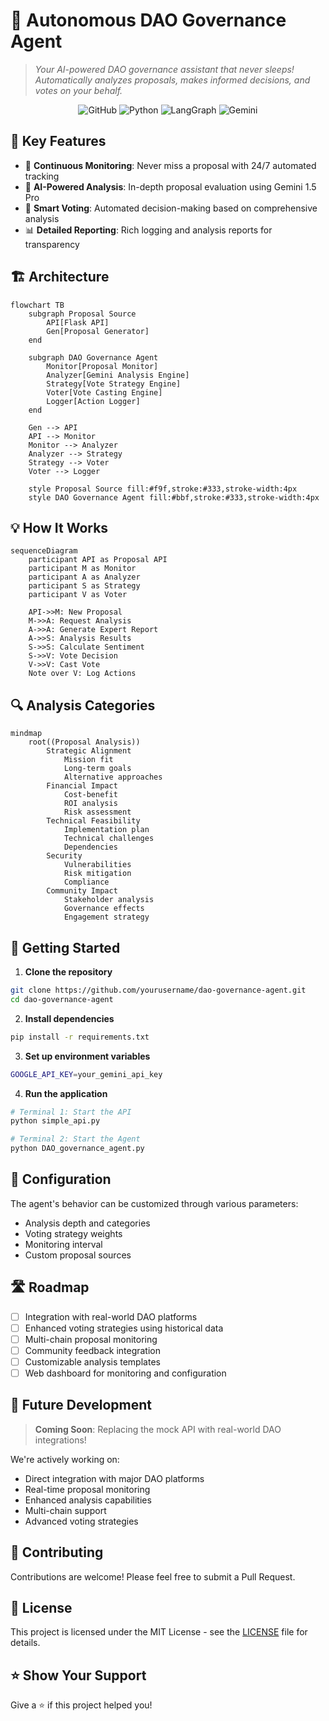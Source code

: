 # 🤖 Autonomous DAO Governance Agent

> *Your AI-powered DAO governance assistant that never sleeps! Automatically analyzes proposals, makes informed decisions, and votes on your behalf.*

<div align="center">

![GitHub](https://img.shields.io/github/license/yourusername/dao-governance-agent)
![Python](https://img.shields.io/badge/python-v3.8+-blue.svg)
![LangGraph](https://img.shields.io/badge/LangGraph-Enabled-green)
![Gemini](https://img.shields.io/badge/Gemini%201.5%20Pro-Powered-blueviolet)

</div>

## 🌟 Key Features

- 🔄 **Continuous Monitoring**: Never miss a proposal with 24/7 automated tracking
- 🧠 **AI-Powered Analysis**: In-depth proposal evaluation using Gemini 1.5 Pro
- 🎯 **Smart Voting**: Automated decision-making based on comprehensive analysis
- 📊 **Detailed Reporting**: Rich logging and analysis reports for transparency

## 🏗️ Architecture

```mermaid
flowchart TB
    subgraph Proposal Source
        API[Flask API]
        Gen[Proposal Generator]
    end
    
    subgraph DAO Governance Agent
        Monitor[Proposal Monitor]
        Analyzer[Gemini Analysis Engine]
        Strategy[Vote Strategy Engine]
        Voter[Vote Casting Engine]
        Logger[Action Logger]
    end
    
    Gen --> API
    API --> Monitor
    Monitor --> Analyzer
    Analyzer --> Strategy
    Strategy --> Voter
    Voter --> Logger
    
    style Proposal Source fill:#f9f,stroke:#333,stroke-width:4px
    style DAO Governance Agent fill:#bbf,stroke:#333,stroke-width:4px
```

## 💡 How It Works

```mermaid
sequenceDiagram
    participant API as Proposal API
    participant M as Monitor
    participant A as Analyzer
    participant S as Strategy
    participant V as Voter
    
    API->>M: New Proposal
    M->>A: Request Analysis
    A->>A: Generate Expert Report
    A->>S: Analysis Results
    S->>S: Calculate Sentiment
    S->>V: Vote Decision
    V->>V: Cast Vote
    Note over V: Log Actions
```

## 🔍 Analysis Categories

```mermaid
mindmap
    root((Proposal Analysis))
        Strategic Alignment
            Mission fit
            Long-term goals
            Alternative approaches
        Financial Impact
            Cost-benefit
            ROI analysis
            Risk assessment
        Technical Feasibility
            Implementation plan
            Technical challenges
            Dependencies
        Security
            Vulnerabilities
            Risk mitigation
            Compliance
        Community Impact
            Stakeholder analysis
            Governance effects
            Engagement strategy
```

## 🚀 Getting Started

1. **Clone the repository**
```bash
git clone https://github.com/yourusername/dao-governance-agent.git
cd dao-governance-agent
```

2. **Install dependencies**
```bash
pip install -r requirements.txt
```

3. **Set up environment variables**
```bash
GOOGLE_API_KEY=your_gemini_api_key
```

4. **Run the application**
```bash
# Terminal 1: Start the API
python simple_api.py

# Terminal 2: Start the Agent
python DAO_governance_agent.py
```

## 📝 Configuration

The agent's behavior can be customized through various parameters:

- Analysis depth and categories
- Voting strategy weights
- Monitoring interval
- Custom proposal sources

## 🛣️ Roadmap

- [ ] Integration with real-world DAO platforms
- [ ] Enhanced voting strategies using historical data
- [ ] Multi-chain proposal monitoring
- [ ] Community feedback integration
- [ ] Customizable analysis templates
- [ ] Web dashboard for monitoring and configuration

## 🔮 Future Development

> **Coming Soon**: Replacing the mock API with real-world DAO integrations! 

We're actively working on:
- Direct integration with major DAO platforms
- Real-time proposal monitoring
- Enhanced analysis capabilities
- Multi-chain support
- Advanced voting strategies

## 🤝 Contributing

Contributions are welcome! Please feel free to submit a Pull Request.

## 📄 License

This project is licensed under the MIT License - see the [LICENSE](LICENSE) file for details.

## ⭐ Show Your Support

Give a ⭐️ if this project helped you!
